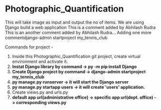 # Photographic_Quantification
This will take image as input and output the no of items.
We are using Django build a web application
This is a comment added by Abhilash Rudra
This is an another comment added by Abhilash Rudra...
Adding one more commentdjango-admin startproject my_tennis_club


Commands for project - 
1. Inside this Photographic_Quantification git project, create virtual environment and activate it.
2. **Instat Django library by command -> py -m pip install Django**
3. **Create Django project by command -> django-admin startproject my_tennis_club**
4. **py manage.py runserver -> it will start the Django server**
5. **py manage.py startapp users -> it will create 'users' application.**
6. Create views.py and urls.py
7. **default app url(administrative office) -> specific app url(dept. office) -> corresponding views.py**


